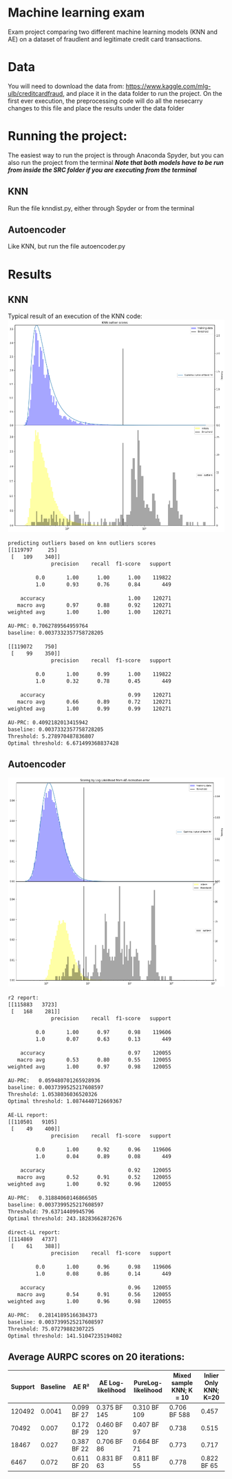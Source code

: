 # Machine learning exam
Exam project comparing two different machine learning models (KNN and AE) on a dataset of fraudlent and legitimate credit card transactions.

# Data
You will need to download the data from: https://www.kaggle.com/mlg-ulb/creditcardfraud, and place it in the data folder to run the project. On the first ever execution, the preprocessing code will do all the nesecarry changes to this file and place the results under the data folder

# Running the project:
The easiest way to run the project is through Anaconda Spyder, but you can also run the project from the terminal
***Note that both models have to be run from inside the SRC folder if you are executing from the terminal***

## KNN
Run the file knndist.py, either through Spyder or from the terminal
## Autoencoder
Like KNN, but run the file autoencoder.py

# Results
## KNN
Typical result of an execution of the KNN code:
![KNN image](img/knn.png)
```
predicting outliers based on knn outliers scores
[[119797     25]
 [   109    340]]
              precision    recall  f1-score   support

         0.0       1.00      1.00      1.00    119822
         1.0       0.93      0.76      0.84       449

    accuracy                           1.00    120271
   macro avg       0.97      0.88      0.92    120271
weighted avg       1.00      1.00      1.00    120271

AU-PRC: 0.7062789564959764
baseline: 0.0037332357758728205

[[119072    750]
 [    99    350]]
              precision    recall  f1-score   support

         0.0       1.00      0.99      1.00    119822
         1.0       0.32      0.78      0.45       449

    accuracy                           0.99    120271
   macro avg       0.66      0.89      0.72    120271
weighted avg       1.00      0.99      0.99    120271

AU-PRC: 0.4092182013415942
baseline: 0.0037332357758728205
Threshold: 5.278970487836807
Optimal threshold: 6.671499368837428
```
## Autoencoder
![Ae-ll](img/Ae-LL.png)

```
r2 report:
[[115883   3723]
 [   168    281]]
              precision    recall  f1-score   support

         0.0       1.00      0.97      0.98    119606
         1.0       0.07      0.63      0.13       449

    accuracy                           0.97    120055
   macro avg       0.53      0.80      0.55    120055
weighted avg       1.00      0.97      0.98    120055

AU-PRC:   0.059480701265928936
baseline: 0.0037399525217608597
Threshold: 1.0538036036520326
Optimal threshold: 1.0874440712669367

AE-LL report:
[[110501   9105]
 [    49    400]]
              precision    recall  f1-score   support

         0.0       1.00      0.92      0.96    119606
         1.0       0.04      0.89      0.08       449

    accuracy                           0.92    120055
   macro avg       0.52      0.91      0.52    120055
weighted avg       1.00      0.92      0.96    120055

AU-PRC:   0.31884060146866505
baseline: 0.0037399525217608597
Threshold: 79.63714409945796
Optimal threshold: 243.18283662872676

direct-LL report:
[[114869   4737]
 [    61    388]]
              precision    recall  f1-score   support

         0.0       1.00      0.96      0.98    119606
         1.0       0.08      0.86      0.14       449

    accuracy                           0.96    120055
   macro avg       0.54      0.91      0.56    120055
weighted avg       1.00      0.96      0.98    120055

AU-PRC:   0.28141895166384373
baseline: 0.0037399525217608597
Threshold: 75.07279882307225
Optimal threshold: 141.51047235194082
```
## Average AURPC scores on 20 iterations:

| Support | Baseline | AE R²       | AE Log-likelihood | PureLog-likelihood | Mixed sample KNN; K = 10 | Inlier Only KNN; K=20 |
|---------|----------|-------------|-------------------|--------------------|--------------------------|-----------------------|
| 120492  | 0.0041   | 0.099 BF 27  | 0.375 BF 145      | 0.310 BF 109       | 0.706 BF 588             | 0.457                |
| 70492   | 0.007    | 0.172 BF 29  | 0.460 BF 120      | 0.407 BF 97        | 0.738                    | 0.515                |
| 18467   | 0.027    | 0.387 BF 22  | 0.706 BF 86       | 0.664 BF 71        | 0.773                    | 0.717                |
| 6467    | 0.072    | 0.611 BF 20  | 0.831 BF 63       | 0.811 BF 55        | 0.778                    | 0.822 BF 65          |
